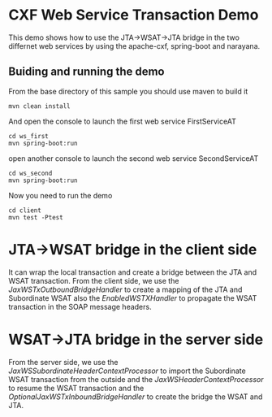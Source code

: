 CXF Web Service Transaction Demo
================================
This demo shows how to use the JTA->WSAT->JTA bridge in the two differnet web services by using the apache-cxf, spring-boot and narayana.

Buiding and running the demo
----------------------------

From the base directory of this sample you should use maven to build it
```
mvn clean install
```

And open the console to launch the first web service FirstServiceAT
```
cd ws_first
mvn spring-boot:run
```
open another console to launch the second web service SecondServiceAT
```
cd ws_second
mvn spring-boot:run
```

Now you need to run the demo
```
cd client
mvn test -Ptest
```

JTA->WSAT bridge in the client side
================
It can wrap the local transaction and create a bridge between the JTA and WSAT transaction. 
From the client side, we use the *JaxWSTxOutboundBridgeHandler* to create a mapping of the JTA and Subordinate WSAT
also the *EnabledWSTXHandler* to propagate the WSAT transaction in the SOAP message headers.

WSAT->JTA bridge in the server side
================
From the server side, we use the *JaxWSSubordinateHeaderContextProcessor* to import the Subordinate WSAT transaction from the outside
and the *JaxWSHeaderContextProcessor* to resume the WSAT transaction and the *OptionalJaxWSTxInboundBridgeHandler* to create the bridge
the WSAT and JTA.
